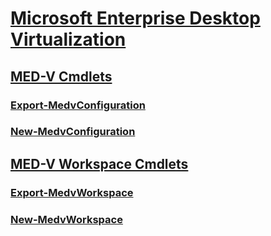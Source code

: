 # [Microsoft Enterprise Desktop Virtualization](index.md)
## [MED-V Cmdlets](medv-cmdlets.md)
### [Export-MedvConfiguration](export-medvconfiguration.md)
### [New-MedvConfiguration](new-medvconfiguration.md)
## [MED-V Workspace Cmdlets](medv-workspace-cmdlets.md)
### [Export-MedvWorkspace](export-medvworkspace.md)
### [New-MedvWorkspace](new-medvworkspace.md)